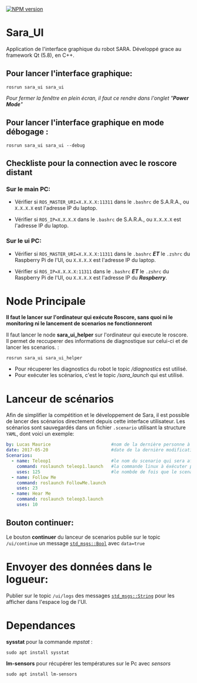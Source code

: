 [![NPM version](https://img.shields.io/badge/QT-5.8-green.svg)](http://doc.qt.io/qt-5/index.html)

# Sara_UI
Application de l'interface graphique du robot SARA.
Développé grace au framework Qt (5.8), en C++.

## Pour lancer l'interface graphique:
```shell
rosrun sara_ui sara_ui
```
*Pour fermer la fenêtre en plein écran, il faut ce rendre dans l'onglet "**Power Mode**"*

## Pour lancer l'interface graphique en mode débogage :
```shell
rosrun sara_ui sara_ui --debug
```

## Checkliste pour la connection avec le roscore distant

### Sur le main PC:

* Vérifier si `ROS_MASTER_URI=X.X.X.X:11311` dans le `.bashrc` de S.A.R.A., ou `X.X.X.X` est l'adresse IP du laptop.

* Vérifier si `ROS_IP=X.X.X.X` dans le `.bashrc` de S.A.R.A., ou `X.X.X.X` est l'adresse IP du laptop.

### Sur le ui PC:

* Vérifier si `ROS_MASTER_URI=X.X.X.X:11311` dans le `.bashrc` ***ET*** le `.zshrc` du Raspberry Pi de l'UI, ou `X.X.X.X` est l'adresse IP du laptop.

* Vérifier si `ROS_IP=X.X.X.X:11311` dans le `.bashrc` ***ET*** le `.zshrc` du Raspberry Pi de l'UI, ou `X.X.X.X` est l'adresse IP du ***Raspberry***.

# Node Principale

**Il faut le lancer sur l'ordinateur qui exécute Roscore, sans quoi ni le monitoring ni le lancement de scenarios ne fonctionneront**

Il faut lancer le node **sara_ui_helper** sur l'ordinateur qui execute le roscore. Il permet de reccuperer des informations de diagnostique sur celui-ci et de lancer les scenarios. :
```shell
rosrun sara_ui sara_ui_helper
```
- Pour récuperer les diagnostics du robot le topic */diagnostics* est utilisé.
- Pour exécuter les scénarios, c'est le topic */sara_launch* qui est utilisé.

# Lanceur de scénarios
Afin de simplifier la compétition et le développement de Sara, il est possible de lancer des scénarios directement depuis cette interface utilisateur.
Les scénarios sont sauvegardés dans un fichier `.scenario` utilisant la structure `YAML`, dont voici un exemple:
```YAML
by: Lucas Maurice                       #nom de la dernière personne à avoir modifié le fichier
date: 2017-05-20                        #date de la dernière modification
Scenarios:
  - name: Teleop1                       #le nom du scenario qui sera affiché dans l'interface
    command: roslaunch teleop1.launch   #la commande linux à éxécuter pour lancer le scenario
    uses: 125                           #le nombde de fois que le scenario à été lancé
  - name: Follow Me
    command: roslaunch FollowMe.launch
    uses: 23
  - name: Hear Me
    command: roslaunch teleop3.launch
    uses: 10
```
## Bouton continuer:

Le bouton **continuer** du lanceur de scenarios publie sur le topic `/ui/continue` un message [`std_msgs::Bool`](http://docs.ros.org/api/std_msgs/html/msg/Bool.html) avec `data=true`

# Envoyer des données dans le logueur:

Publier sur le topic `/ui/logs` des messages [`std_msgs::String`](http://docs.ros.org/api/std_msgs/html/msg/String.html) pour les afficher dans l'espace log de l'UI.

# Dependances
**sysstat** pour la commande *mpstat* :
```shell
sudo apt install sysstat
```
**lm-sensors** pour récupérer les températures sur le Pc avec *sensors*
```shell
sudo apt install lm-sensors
```
